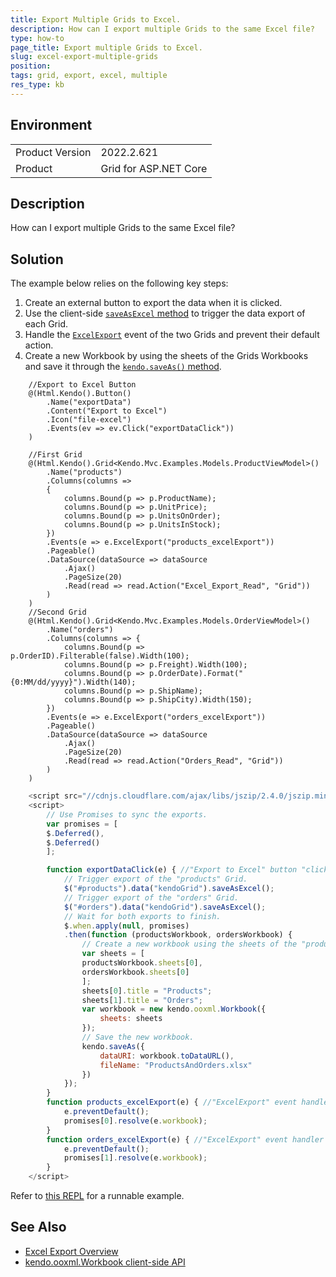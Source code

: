 ```yaml
---
title: Export Multiple Grids to Excel.
description: How can I export multiple Grids to the same Excel file?
type: how-to
page_title: Export multiple Grids to Excel.
slug: excel-export-multiple-grids
position:
tags: grid, export, excel, multiple
res_type: kb
---
```


## Environment
<table>
	<tbody>
		<tr>
			<td>Product Version</td>
			<td>2022.2.621</td>
		</tr>
		<tr>
			<td>Product</td>
			<td>Grid for ASP.NET Core</td>
		</tr>
	</tbody>
</table>


## Description

How can I export multiple Grids to the same Excel file?

## Solution

The example below relies on the following key steps:

1. Create an external button to export the data when it is clicked.
1. Use the client-side [`saveAsExcel` method](https://docs.telerik.com/kendo-ui/api/javascript/ui/grid/methods/saveasexcel) to trigger the data export of each Grid.
1. Handle the [`ExcelExport`](https://docs.telerik.com/aspnet-core/api/Kendo.Mvc.UI.Fluent/GridEventBuilder#excelexportsystemstring) event of the two Grids and prevent their default action.
1. Create a new Workbook by using the sheets of the Grids Workbooks and save it through the [`kendo.saveAs()` method](https://docs.telerik.com/kendo-ui/api/javascript/kendo/methods/saveas).

```Index.cshtml
    //Export to Excel Button
    @(Html.Kendo().Button()
        .Name("exportData")
        .Content("Export to Excel")
        .Icon("file-excel")
        .Events(ev => ev.Click("exportDataClick"))
    )

    //First Grid
    @(Html.Kendo().Grid<Kendo.Mvc.Examples.Models.ProductViewModel>()
        .Name("products")
        .Columns(columns =>
        {
            columns.Bound(p => p.ProductName);
            columns.Bound(p => p.UnitPrice);
            columns.Bound(p => p.UnitsOnOrder);
            columns.Bound(p => p.UnitsInStock);
        })
        .Events(e => e.ExcelExport("products_excelExport"))
        .Pageable()
        .DataSource(dataSource => dataSource
            .Ajax()
            .PageSize(20)
            .Read(read => read.Action("Excel_Export_Read", "Grid"))
        )
    )
    //Second Grid
    @(Html.Kendo().Grid<Kendo.Mvc.Examples.Models.OrderViewModel>()    
        .Name("orders")
        .Columns(columns => {
            columns.Bound(p => p.OrderID).Filterable(false).Width(100);
            columns.Bound(p => p.Freight).Width(100);
            columns.Bound(p => p.OrderDate).Format("{0:MM/dd/yyyy}").Width(140);
            columns.Bound(p => p.ShipName);
            columns.Bound(p => p.ShipCity).Width(150);
        })
        .Events(e => e.ExcelExport("orders_excelExport"))
        .Pageable()
        .DataSource(dataSource => dataSource
            .Ajax()
            .PageSize(20)
            .Read(read => read.Action("Orders_Read", "Grid"))
        )
    )
```
```JavaScript
    <script src="//cdnjs.cloudflare.com/ajax/libs/jszip/2.4.0/jszip.min.js"></script>
    <script>
        // Use Promises to sync the exports.
        var promises = [
        $.Deferred(),
        $.Deferred()
        ];

        function exportDataClick(e) { //"Export to Excel" button "click" event handler.
            // Trigger export of the "products" Grid.
            $("#products").data("kendoGrid").saveAsExcel();
            // Trigger export of the "orders" Grid.
            $("#orders").data("kendoGrid").saveAsExcel();
            // Wait for both exports to finish.
            $.when.apply(null, promises)
            .then(function (productsWorkbook, ordersWorkbook) {
                // Create a new workbook using the sheets of the "products" and "orders" workbooks.
                var sheets = [
                productsWorkbook.sheets[0],
                ordersWorkbook.sheets[0]
                ];
                sheets[0].title = "Products";
                sheets[1].title = "Orders";
                var workbook = new kendo.ooxml.Workbook({
                    sheets: sheets
                });
                // Save the new workbook.
                kendo.saveAs({
                    dataURI: workbook.toDataURL(),
                    fileName: "ProductsAndOrders.xlsx"
                })
            });
        }
        function products_excelExport(e) { //"ExcelExport" event handler of "products" Grid.
            e.preventDefault();
            promises[0].resolve(e.workbook);
        }
        function orders_excelExport(e) { //"ExcelExport" event handler of "orders" Grid.
            e.preventDefault();
            promises[1].resolve(e.workbook);
        }
    </script>
```

Refer to [this REPL](https://netcorerepl.telerik.com/wcYKwCPR52YDsbfP56) for a runnable example.

## See Also
 * [Excel Export Overview](https://docs.telerik.com/kendo-ui/framework/excel/introduction)
 * [kendo.ooxml.Workbook client-side API](https://docs.telerik.com/kendo-ui/api/javascript/ooxml/workbook)
